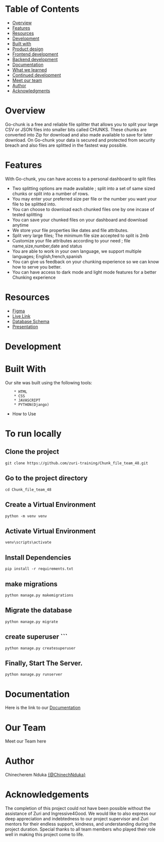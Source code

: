 # Table of Contents

- [Overview](#Overview)
- [Features](#Features)
- [Resources](#Resources)
- [Development](#Development)
- [Built with](#Built-With)
- [Product design](#Product-Design)
- [Frontend development](#Frontend-Development)
- [Backend development](#Backend-Development)
- [Documentation](#Documentation)
- [What we learned](#What-We-Learned) 
- [Continued development](#Continued-Development)
- [Meet our team](#Our-Team)
- [Author](#Author) 
- [Acknowledgments](#Acknowledgements) 

# Overview

Go-chunk is a free and reliable file splitter that allows you to split your large CSV or JSON files into smaller bits called CHUNKS. These chunks are converted into Zip for download and also made available to save for later download. On Go-chunk your data is secured and protected from security breach and also files are splitted in the fastest way possible.


# Features

With Go-chunk, you can have access to a personal dashboard to split files

- Two splitting options are made available ; split into a set of same sized chunks or split into a number of rows.
- You may enter your preferred size per file or the number you want your file to be splitted into.
- You can choose to download each chunked files one by one incase of tested splitting
- You can save your chunked files on your dashboard and download anytime
- We store your file properties like dates and file attributes.
- Split very large files; The minimum file size accepted to split is 2mb
- Customize your file attributes according to your need ; file name,size,number,date and status
- You are able to work in your own language, we support multiple languages; English,french,spanish
- You can give us feedback on your chunking experience so we can know how to serve you better.
- You can have access to dark mode and light mode features for a better Chunking experience


# Resources
- [Figma](#Figma)
- [Live Link](#Live-Link)
- [Database Schema](#Database-Schema)
- [Presentation](#Presentation)


# Development

# Built With

 Our site was built using the following tools:

        * HTML
        * CSS
        * JAVASCRIPT
        * PYTHON(Django) ​ ​

- How to Use


# To run locally

## Clone the project

``` git clone https://github.com/zuri-training/Chunk_file_team_48.git ```

## Go to the project directory

``` cd Chunk_file_team_48 ```

## Create a Virtual Environment

``` python -m venv venv ```

## Activate Virtual Environment

``` venv\scripts\activate ```

## Install Dependencies

``` pip install -r requirements.txt ```

## make migrations

``` python manage.py makemigrations ```

## Migrate the database

``` python manage.py migrate ```

## create superuser ```

``` python manage.py createsuperuser ```

## Finally, Start The Server.

``` python manage.py runserver ``` 


        
# Documentation
Here is the link to our [Documentation](https://docs.google.com/document/d/1kr2OITN5x1Qk9msqu2vurgJEsORGdqHtZe24EeHFHmU/edit)

# Our Team
Meet our Team here

# Author
Chinecherem Nduka [{@ChinechNduka}](https://github.com/ChinechNduka)

# Acknowledgements
The completion of this project could not have been possible without the assistance of Zuri and Ingressive4Good. We would like to also express our deep appreciation and indebtedness to our project supervisor and Zuri mentors for their endless support, kindness, and understanding during the project duration. Special thanks to all team members who played their role well in making this project come to life.
